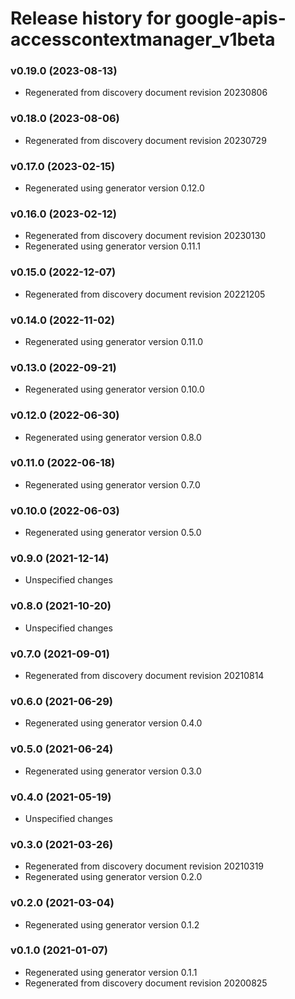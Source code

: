 # Release history for google-apis-accesscontextmanager_v1beta

### v0.19.0 (2023-08-13)

* Regenerated from discovery document revision 20230806

### v0.18.0 (2023-08-06)

* Regenerated from discovery document revision 20230729

### v0.17.0 (2023-02-15)

* Regenerated using generator version 0.12.0

### v0.16.0 (2023-02-12)

* Regenerated from discovery document revision 20230130
* Regenerated using generator version 0.11.1

### v0.15.0 (2022-12-07)

* Regenerated from discovery document revision 20221205

### v0.14.0 (2022-11-02)

* Regenerated using generator version 0.11.0

### v0.13.0 (2022-09-21)

* Regenerated using generator version 0.10.0

### v0.12.0 (2022-06-30)

* Regenerated using generator version 0.8.0

### v0.11.0 (2022-06-18)

* Regenerated using generator version 0.7.0

### v0.10.0 (2022-06-03)

* Regenerated using generator version 0.5.0

### v0.9.0 (2021-12-14)

* Unspecified changes

### v0.8.0 (2021-10-20)

* Unspecified changes

### v0.7.0 (2021-09-01)

* Regenerated from discovery document revision 20210814

### v0.6.0 (2021-06-29)

* Regenerated using generator version 0.4.0

### v0.5.0 (2021-06-24)

* Regenerated using generator version 0.3.0

### v0.4.0 (2021-05-19)

* Unspecified changes

### v0.3.0 (2021-03-26)

* Regenerated from discovery document revision 20210319
* Regenerated using generator version 0.2.0

### v0.2.0 (2021-03-04)

* Regenerated using generator version 0.1.2

### v0.1.0 (2021-01-07)

* Regenerated using generator version 0.1.1
* Regenerated from discovery document revision 20200825


